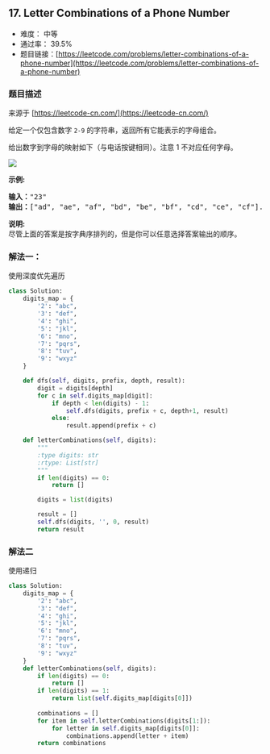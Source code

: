 ## 17. Letter Combinations of a Phone Number

- 难度： 中等
- 通过率： 39.5%
- 题目链接：[https://leetcode.com/problems/letter-combinations-of-a-phone-number](https://leetcode.com/problems/letter-combinations-of-a-phone-number)


### 题目描述

来源于 [https://leetcode-cn.com/](https://leetcode-cn.com/)

<p>给定一个仅包含数字&nbsp;<code>2-9</code>&nbsp;的字符串，返回所有它能表示的字母组合。</p>

<p>给出数字到字母的映射如下（与电话按键相同）。注意 1 不对应任何字母。</p>

<p><img src="http://upload.wikimedia.org/wikipedia/commons/thumb/7/73/Telephone-keypad2.svg/200px-Telephone-keypad2.svg.png"></p>

<p><strong>示例:</strong></p>

<pre><strong>输入：</strong>&quot;23&quot;
<strong>输出：</strong>[&quot;ad&quot;, &quot;ae&quot;, &quot;af&quot;, &quot;bd&quot;, &quot;be&quot;, &quot;bf&quot;, &quot;cd&quot;, &quot;ce&quot;, &quot;cf&quot;].
</pre>

<p><strong>说明:</strong><br>
尽管上面的答案是按字典序排列的，但是你可以任意选择答案输出的顺序。</p>



### 解法一：

使用深度优先遍历

```python
class Solution:
    digits_map = {
        '2': "abc",
        '3': "def",
        '4': "ghi",
        '5': "jkl",
        '6': "mno",
        '7': "pqrs",
        '8': "tuv",
        '9': "wxyz"
    }

    def dfs(self, digits, prefix, depth, result):
        digit = digits[depth]
        for c in self.digits_map[digit]:
            if depth < len(digits) - 1:
                self.dfs(digits, prefix + c, depth+1, result)
            else:
                result.append(prefix + c)

    def letterCombinations(self, digits):
        """
        :type digits: str
        :rtype: List[str]
        """
        if len(digits) == 0:
            return []

        digits = list(digits)

        result = []
        self.dfs(digits, '', 0, result)
        return result
```

### 解法二

使用递归

```python
class Solution:
    digits_map = {
        '2': "abc",
        '3': "def",
        '4': "ghi",
        '5': "jkl",
        '6': "mno",
        '7': "pqrs",
        '8': "tuv",
        '9': "wxyz"
    }
    def letterCombinations(self, digits):
        if len(digits) == 0:
            return []
        if len(digits) == 1:
            return list(self.digits_map[digits[0]])
        
        combinations = []
        for item in self.letterCombinations(digits[1:]):
            for letter in self.digits_map[digits[0]]:
                combinations.append(letter + item)
        return combinations
```